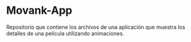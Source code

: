 # Movank-App
Repositorio que contiene los archivos de una aplicación que muestra los detalles de una película utilizando animaciones.
